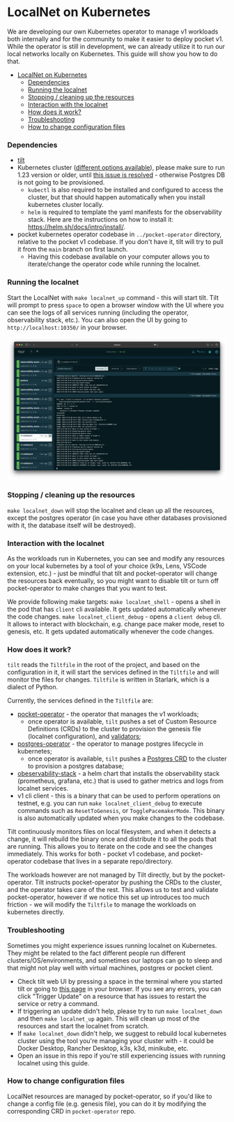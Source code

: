 # LocalNet on Kubernetes

We are developing our own Kubernetes operator to manage v1 workloads both internally and for the community to make it easier to deploy pocket v1. While the operator is still in development, we can already utilize it to run our local networks locally on Kubernetes. This guide will show you how to do that.

- [LocalNet on Kubernetes](#localnet-on-kubernetes)
    - [Dependencies](#dependencies)
    - [Running the localnet](#running-the-localnet)
    - [Stopping / cleaning up the resources](#stopping--cleaning-up-the-resources)
    - [Interaction with the localnet](#interaction-with-the-localnet)
    - [How does it work?](#how-does-it-work)
    - [Troubleshooting](#troubleshooting)
    - [How to change configuration files](#how-to-change-configuration-files)

### Dependencies

* [tilt](https://docs.tilt.dev/install.html)
* Kubernetes cluster ([different options available](https://docs.tilt.dev/choosing_clusters.html)), please make sure to run 1.23 version or older, until [this issue is resolved](https://github.com/zalando/postgres-operator/issues/2098) - otherwise Postgres DB is not going to be provisioned.
  * `kubectl` is also required to be installed and configured to access the cluster, but that should happen automatically when you install kubernetes cluster locally.
  * `helm` is required to template the yaml manifests for the observability stack. Here are the instructions on how to install it: https://helm.sh/docs/intro/install/.
* pocket kubernetes operator codebase in `../pocket-operator` directory, relative to the pocket v1 codebase. If you don't have it, tilt will try to pull it from the `main` branch on first launch.
  * Having this codebase available on your computer allows you to iterate/change the operator code while running the localnet.

### Running the localnet

Start the LocalNet with `make localnet_up` command - this will start tilt. Tilt will prompt to press `space` to open a browser window with the UI where you can see the logs of all services running (including the operator, observability stack, etc.). You can also open the UI by going to `http://localhost:10350/` in your browser.

![tilt UI](tilt-ui.png)

### Stopping / cleaning up the resources

`make localnet_down` will stop the localnet and clean up all the resources, except the postgres operator (in case you have other databases provisioned with it, the database itself will be destroyed).

### Interaction with the localnet

As the workloads run in Kubernetes, you can see and modify any resources on your local kubernetes by a tool of your choice (k9s, Lens, VSCode extension, etc.) - just be mindful that tilt and pocket-operator will change the resources back eventually, so you might want to disable tilt or turn off pocket-operator to make changes that you want to test.

We provide following make targets:
`make localnet_shell` - opens a shell in the pod that has `client` cli available. It gets updated automatically whenever the code changes.
`make localnet_client_debug` - opens a `client debug` cli. It allows to interact with blockchain, e.g. change pace maker mode, reset to genesis, etc. It gets updated automatically whenever the code changes.

### How does it work?

`tilt` reads the `Tiltfile` in the root of the project, and based on the configuration in it, it will start the services defined in the `Tiltfile` and will monitor the files for changes. `Tiltfile` is written in Starlark, which is a dialect of Python.

Currently, the services defined in the `Tiltfile` are:
- [pocket-operator](https://github.com/pokt-network/pocket-operator) - the operator that manages the v1 workloads;
  - once operator is available, `tilt` pushes a set of Custom Resource Definitions (CRDs) to the cluster to provision the genesis file (localnet configuration), and [validators](../../build/localnet/validators.yaml);
- [postgres-operator](https://github.com/zalando/postgres-operator) - the operator to manage postgres lifecycle in kubernetes;
  - once operator is available, `tilt` pushes a [Postgres CRD](../../build/localnet/postgres-database.yaml) to the cluster to provision a postgres database;
- [obeservability-stack](../../build/localnet/observability-stack/) - a helm chart that installs the observability stack (prometheus, grafana, etc.) that is used to gather metrics and logs from localnet services.
- v1 cli client - this is a binary that can be used to perform operations on testnet, e.g. you can run `make localnet_client_debug` to execute commands such as `ResetToGenesis`, or `TogglePacemakerMode`. This binary is also automatically updated when you make changes to the codebase.

Tilt continuously monitors files on local filesystem, and when it detects a change, it will rebuild the binary once and distribute it to all the pods that are running. This allows you to iterate on the code and see the changes immediately.
This works for both - pocket v1 codebase, and pocket-operator codebase that lives in a separate repo/directory.

The workloads however are not managed by Tilt directly, but by the pocket-operator. Tilt instructs pocket-operator by pushing the CRDs to the cluster, and the operator takes care of the rest. This allows us to test and validate pocket-operator, however if we notice this set up introduces too much friction - we will modify the `Tiltfile` to manage the workloads on kubernetes directly.

### Troubleshooting

Sometimes you might experience issues running localnet on Kubernetes. They might be related to the fact different people run different clusters/OS/environments, and sometimes our laptops can go to sleep and that might not play well with virtual machines, postgres or pocket client.

- Check tilt web UI by pressing a space in the terminal where you started tilt or going to [this page](http://localhost:10350/) in your browser. If you see any errors, you can click "Trigger Update" on a resource that has issues to restart the service or retry a command.
- If triggering an update didn't help, please try to run `make localnet_down` and then `make localnet_up` again. This will clean up most of the resources and start the localnet from scratch.
- If `make localnet_down` didn't help, we suggest to rebuild local kubernetes cluster using the tool you're managing your cluster with - it could be Docker Desktop, Rancher Desktop, k3s, k3d, minikube, etc.
- Open an issue in this repo if you're still experiencing issues with running localnet using this guide.

### How to change configuration files

LocalNet resources are managed by pocket-operator, so if you'd like to change a config file (e.g. genesis file), you can do it by modifying the corresponding CRD in `pocket-operator` repo.
